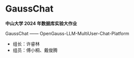 # GaussChat

**中山大学 2024 年数据库实验大作业**

GaussChat —— OpenGauss-LLM-MultiUser-Chat-Platform

- 组长：许睿林
- 组员：傅小桐、戴俊腾
